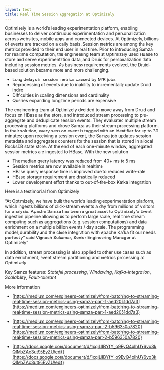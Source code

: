 ```yaml
---
layout: test
title: Real Time Session Aggregation at Optimizely
---
```

<!--
   Licensed to the Apache Software Foundation (ASF) under one or more
   contributor license agreements.  See the NOTICE file distributed with
   this work for additional information regarding copyright ownership.
   The ASF licenses this file to You under the Apache License, Version 2.0
   (the "License"); you may not use this file except in compliance with
   the License.  You may obtain a copy of the License at

       http://www.apache.org/licenses/LICENSE-2.0

   Unless required by applicable law or agreed to in writing, software
   distributed under the License is distributed on an "AS IS" BASIS,
   WITHOUT WARRANTIES OR CONDITIONS OF ANY KIND, either express or implied.
   See the License for the specific language governing permissions and
   limitations under the License.
-->

Optimizely is a world’s leading experimentation platform, enabling businesses to deliver continuous experimentation and personalization across websites, mobile apps and connected devices. At Optimizely, billions of events are tracked on a daily basis. Session metrics are among the key metrics provided to their end user in real time. Prior to introducing Samza for realtime computation, the engineering team at Optimizely used HBase to store and serve experimentation data, and Druid for personalization data including session metrics. As business requirements evolved, the Druid-based solution became more and more challenging.

-   Long delays in session metrics caused by M/R jobs
-   Reprocessing of events due to inability to incrementally update Druid index
-   Difficulties in scaling dimensions and cardinality
-   Queries expanding long time periods are expensive

The engineering team at Optimizely decided to move away from Druid and focus on HBase as the store, and introduced stream processing to pre-aggregate and deduplicate session events. They evaluated multiple stream processing platforms and chose Samza as their stream processing platform. In their solution, every session event is tagged with an identifier for up to 30 minutes; upon receiving a session event, the Samza job updates session metadata and aggregates counters for the session that is stored in a local RocksDB state store. At the end of each one-minute window, aggregated session metrics are ingested to HBase. With the new solution

-   The median query latency was reduced from 40+ ms to 5 ms
-   Session metrics are now available in realtime
-   HBase query response time is improved due to reduced write-rate
-   HBase storage requirement are drastically reduced
-   Lower development effort thanks to out-of-the-box Kafka integration
 
Here is a testimonial from Optimizely

“At Optimizely, we have built the world’s leading experimentation platform, which ingests billions of click-stream events a day from millions of visitors for analysis. Apache Samza has been a great asset to Optimizely's Event ingestion pipeline allowing us to perform large scale, real time stream computing such as aggregations (e.g. session computations) and data enrichment on a multiple billion events / day scale. The programming model, durability and the close integration with Apache Kafka fit our needs perfectly” said Vignesh Sukumar, Senior Engineering Manager at Optimizely”

In addition, stream processing is also applied to other use cases such as data enrichment, event stream partitioning and metrics processing at Optimizely.

Key Samza features: *Stateful processing*, *Windowing*, *Kafka-integration*, *Scalability*, *Fault-tolerant*

More information

-   [https://medium.com/engineers-optimizely/from-batching-to-streaming-real-time-session-metrics-using-samza-part-1-aed2051dd7a3](https://medium.com/engineers-optimizely/from-batching-to-streaming-real-time-session-metrics-using-samza-part-1-aed2051dd7a3)
    
-   [https://medium.com/engineers-optimizely/from-batching-to-streaming-real-time-session-metrics-using-samza-part-2-b596350a7820](https://medium.com/engineers-optimizely/from-batching-to-streaming-real-time-session-metrics-using-samza-part-2-b596350a7820)
    
-   [https://docs.google.com/document/d/1xqiLIIBYfY_o9ByQ4xlhUY6yo3kQlMbZAc3ut95EyZU/edit](https://docs.google.com/document/d/1xqiLIIBYfY_o9ByQ4xlhUY6yo3kQlMbZAc3ut95EyZU/edit)
